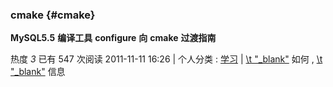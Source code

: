 ### cmake {#cmake}

**MySQL5.5** **编译工具** **configure** **向** **cmake** **过渡指南**

热度 _3_ 已有 547 次阅读 2011-11-11 16:26 | 个人分类 : [学习](http://www.lx138.com/home.php?mod=space&uid=1251&do=blog&classid=20&view=me) | [\\t &quot;_blank&quot;](http://www.lx138.com/misc.php?mod=tag&id=26) 如何 , [\\t &quot;_blank&quot;](http://www.lx138.com/misc.php?mod=tag&id=67) 信息